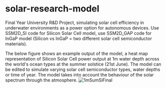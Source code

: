 # solar-research-model
Final Year University R&amp;D Project, simulating solar cell efficiency in underwater environments as a power option for autonomous devices.
Use SSM2D_SI code for Silicon Solar Cell model, use SSM2D_GAP code for InGaP model (Silicon vs InGaP = two different solar cell semiconductor materials). 

The below figure shows an example output of the model, a heat map representation of Silicon Solar Cell power output at 1m water depth across the world's ocean types at the summer solstice (21st June). The model can be edited to simulate varying solar cell semiconductor types, water depths or time of year. The model takes into account the behaviour of the solar spectrum through the atmosphere. 
![1mSumSiFinal](https://github.com/user-attachments/assets/5da3e008-8eae-402c-9e76-16b1efeba78b)

